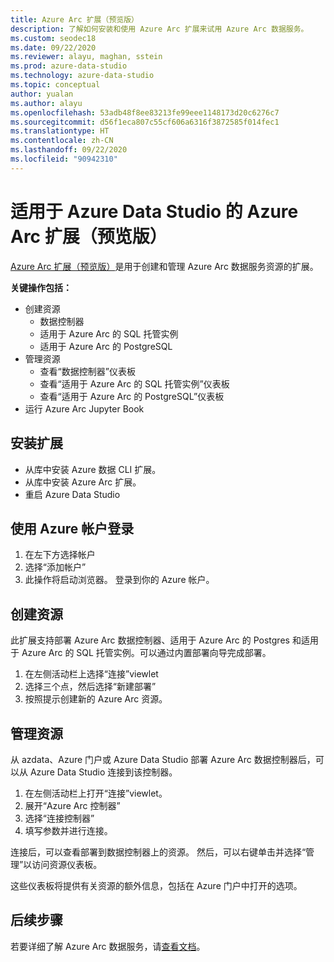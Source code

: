 ```yaml
---
title: Azure Arc 扩展（预览版）
description: 了解如何安装和使用 Azure Arc 扩展来试用 Azure Arc 数据服务。
ms.custom: seodec18
ms.date: 09/22/2020
ms.reviewer: alayu, maghan, sstein
ms.prod: azure-data-studio
ms.technology: azure-data-studio
ms.topic: conceptual
author: yualan
ms.author: alayu
ms.openlocfilehash: 53adb48f8ee83213fe99eee1148173d20c6276c7
ms.sourcegitcommit: d56f1eca807c55cf606a6316f3872585f014fec1
ms.translationtype: HT
ms.contentlocale: zh-CN
ms.lasthandoff: 09/22/2020
ms.locfileid: "90942310"
---
```

# <a name="azure-arc-extension-for-azure-data-studio-preview"></a>适用于 Azure Data Studio 的 Azure Arc 扩展（预览版）

[Azure Arc 扩展（预览版）](https://aka.ms/azurearcdata-docs)是用于创建和管理 Azure Arc 数据服务资源的扩展。

**关键操作包括：**
- 创建资源
    - 数据控制器
    - 适用于 Azure Arc 的 SQL 托管实例
    - 适用于 Azure Arc 的 PostgreSQL
- 管理资源
    - 查看“数据控制器”仪表板
    - 查看“适用于 Azure Arc 的 SQL 托管实例”仪表板
    - 查看“适用于 Azure Arc 的 PostgreSQL”仪表板
- 运行 Azure Arc Jupyter Book

## <a name="install-the-extension"></a>安装扩展
- 从库中安装 Azure 数据 CLI 扩展。
- 从库中安装 Azure Arc 扩展。
- 重启 Azure Data Studio

## <a name="sign-in-with-azure-account"></a>使用 Azure 帐户登录
1. 在左下方选择帐户
1. 选择“添加帐户”
1. 此操作将启动浏览器。 登录到你的 Azure 帐户。

## <a name="create-a-resource"></a>创建资源
此扩展支持部署 Azure Arc 数据控制器、适用于 Azure Arc 的 Postgres 和适用于 Azure Arc 的 SQL 托管实例。可以通过内置部署向导完成部署。

1. 在左侧活动栏上选择“连接”viewlet
1. 选择三个点，然后选择“新建部署”
1. 按照提示创建新的 Azure Arc 资源。

## <a name="manage-a-resource"></a>管理资源
从 azdata、Azure 门户或 Azure Data Studio 部署 Azure Arc 数据控制器后，可以从 Azure Data Studio 连接到该控制器。

1. 在左侧活动栏上打开“连接”viewlet。
1. 展开“Azure Arc 控制器”
1. 选择“连接控制器”
1. 填写参数并进行连接。

连接后，可以查看部署到数据控制器上的资源。 然后，可以右键单击并选择“管理”以访问资源仪表板。  

这些仪表板将提供有关资源的额外信息，包括在 Azure 门户中打开的选项。

## <a name="next-steps"></a>后续步骤
若要详细了解 Azure Arc 数据服务，请[查看文档](https://aka.ms/azurearcdata-docs)。
